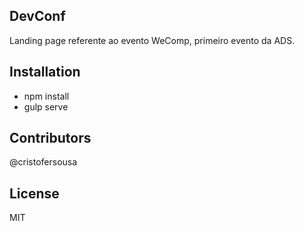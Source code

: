 ## DevConf

Landing page referente ao evento WeComp, primeiro evento da ADS.

## Installation

- npm install
- gulp serve


## Contributors

@cristofersousa

## License

MIT
